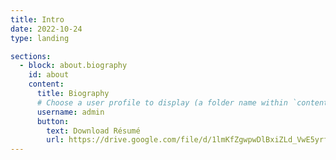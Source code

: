 ```yaml
---
title: Intro
date: 2022-10-24
type: landing

sections:
  - block: about.biography
    id: about
    content:
      title: Biography
      # Choose a user profile to display (a folder name within `content/authors/`)
      username: admin
      button:
        text: Download Résumé
        url: https://drive.google.com/file/d/1lmKfZgwpwDlBxiZLd_VwE5yrfjTJDpuT/view?usp=sharing
---
```



